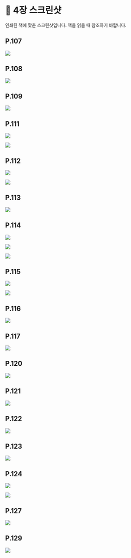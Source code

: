 # 📕 4장 스크린샷

인쇄된 책에 맞춘 스크린샷입니다. 책을 읽을 때 참조하기 바랍니다.

## P.107

![](../screenshots/p107.png)

## P.108

![](../screenshots/p108.png)

## P.109

![](../screenshots/p109.png)

## P.111

![](../screenshots/p111.png) 

![](../screenshots/p111_2.png)

## P.112

![](../screenshots/p112.png) 

![](../screenshots/p112_2.png)

## P.113

![](../screenshots/p113.png)

## P.114

![](../screenshots/p114.png)

![](../screenshots/p114_2.png)

![](../screenshots/p112_3.png)

## P.115

![](../screenshots/p115.png)

![](../screenshots/p115_2.png)

## P.116

![](../screenshots/p116.png) 

## P.117

![](../screenshots/p117.png)

## P.120

![](../screenshots/p120.png)

## P.121

![](../screenshots/p121.png)

## P.122

![](../screenshots/p122.png)

## P.123

![](../screenshots/p123.png)

## P.124

![](../screenshots/p124.png) 

![](../screenshots/p124_2.png)

## P.127

![](../screenshots/p127.png)

## P.129

![](../screenshots/p129.png)

